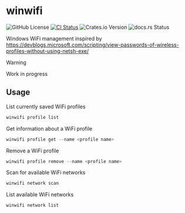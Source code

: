 # winwifi

![GitHub License](https://img.shields.io/github/license/MEhrn00/winwifi)
[![CI Status](https://github.com/MEhrn00/winwifi/workflows/CI/badge.svg)](https://github.com/MEhrn00/winwifi/actions?workflow=CI)
![Crates.io Version](https://img.shields.io/crates/v/winwifi)
![docs.rs Status](https://img.shields.io/docsrs/winwifi)

Windows WiFi management inspired by https://devblogs.microsoft.com/scripting/view-passwords-of-wireless-profiles-without-using-netsh-exe/

> [!WARNING]
> Work in progress

## Usage
List currently saved WiFi profiles
```powershell
winwifi profile list
```

Get information about a WiFi profile
```powershell
winwifi profile get --name <profile name>
```

Remove a WiFi profile
```powershell
winwifi profile remove --name <profile name>
```

Scan for available WiFi networks
```powershell
winwifi network scan
```

List available WiFi networks
```powershell
winwifi network list
```
